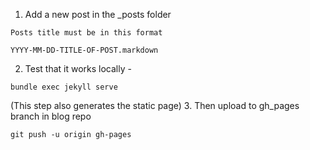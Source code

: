 1. Add a new post in the _posts folder
```
Posts title must be in this format

YYYY-MM-DD-TITLE-OF-POST.markdown

```
2. Test that it works locally - 
```
bundle exec jekyll serve
```
(This step also generates the static page)
3. Then upload to gh_pages branch in blog repo

```
git push -u origin gh-pages
```

